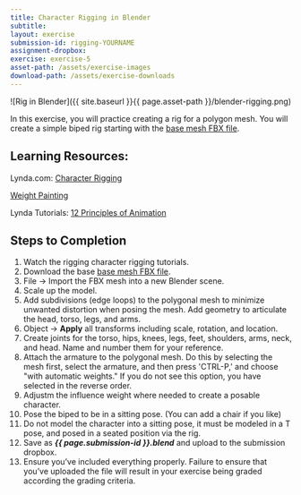 ```yaml
---
title: Character Rigging in Blender
subtitle: 
layout: exercise
submission-id: rigging-YOURNAME
assignment-dropbox: 
exercise: exercise-5
asset-path: /assets/exercise-images
download-path: /assets/exercise-downloads
---
```

![Rig in Blender]({{ site.baseurl }}{{ page.asset-path }}/blender-rigging.png)

In this exercise, you will practice creating a rig for a polygon mesh. You will create a simple biped rig starting with the [base mesh FBX file]({{site.baseurl}}{{page.download-path}}/biped-base-mesh.fbx).

## Learning Resources:

Lynda.com: [Character Rigging](https://www.lynda.com/Blender-tutorials/Rigging-Humanoid-Character-Blender/365285-2.html?org=psu.edu)

[Weight Painting](https://www.youtube.com/watch?v=Tl4qTgwQwYw)

Lynda Tutorials: [12 Principles of Animation](https://www.lynda.com/3ds-Max-tutorials/12-Principles-Animation-CG-Animators/474685-2.html?org=psu.edu)

## Steps to Completion

1. Watch the rigging character rigging tutorials.
2. Download the base [base mesh FBX file]({{site.baseurl}}{{page.download-path}}/biped-base-mesh.fbx).
3. File → Import the FBX mesh into a new Blender scene.
4. Scale up the model.
5. Add subdivisions (edge loops) to the polygonal mesh to minimize unwanted distortion when posing the mesh. Add geometry to articulate the head, torso, legs, and arms.
6. Object → **Apply** all transforms including scale, rotation, and location.
7. Create joints for the torso, hips, knees, legs, feet, shoulders, arms, neck, and head. Name and number them for your reference.
8. Attach the armature to the polygonal mesh. Do this by selecting the mesh first, select the armature, and then press 'CTRL-P,' and choose "with automatic weights." If you do not see this option, you have selected in the reverse order.
9. Adjustm the influence weight where needed to create a posable character.
10. Pose the biped to be in a sitting pose. (You can add a chair if you like)
11. Do not model the character into a sitting pose, it must be modeled in a T pose, and posed in a seated position via the rig.
12. Save as **_{{ page.submission-id }}.blend_** and upload to the submission dropbox.
13. Ensure you’ve included everything properly. Failure to ensure that you’ve uploaded the file will result in your exercise being graded according the grading criteria.